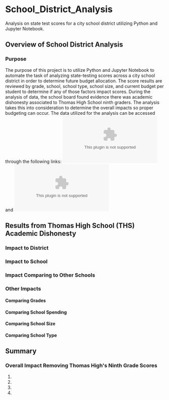# School_District_Analysis
Analysis on state test scores for a city school district utilizing Python and Jupyter Notebook. 

## Overview of School District Analysis
### Purpose
The purpose of this project is to utilize Python and Jupyter Notebook to automate the task of analyzing state-testing scores across a city school district in order to determine future budget allocation. The score results are reviewed by grade, school, school type, school size, and current budget per student to determine if any of those factors impact scores.  During the analysis of data, the school board found evidence there was academic dishonesty associated to Thomas High School ninth graders.  The analysis takes this into consideration to determine the overall impacts so proper budgeting can occur.
The data utilized for the analysis can be accessed through the following links: ![schools_complete.csv](https://github.com/dschul01/School_District_Analysis/blob/main/Resources/schools_complete.csv) and ![students_complete.csv](https://github.com/dschul01/School_District_Analysis/blob/main/Resources/students_complete.csv)

## Results from Thomas High School (THS) Academic Dishonesty
### Impact to District

### Impact to School


### Impact Comparing to Other Schools


### Other Impacts
#### 	Comparing Grades 

#### Comparing School Spending


#### Comparing School Size


#### Comparing School Type


## Summary 
### Overall Impact Removing Thomas High's Ninth Grade Scores

1.
2.
3.
4. 
